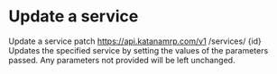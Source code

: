 # Update a service

Update a service patch https://api.katanamrp.com/v1 /services/ {id} Updates the
specified service by setting the values of the parameters passed. Any parameters not
provided will be left unchanged.
